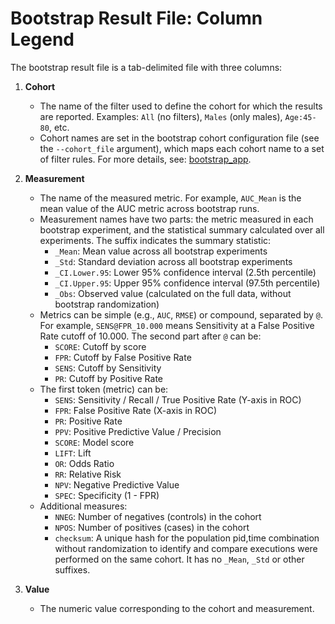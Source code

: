 
# Bootstrap Result File: Column Legend

The bootstrap result file is a tab-delimited file with three columns:

1. **Cohort**
     - The name of the filter used to define the cohort for which the results are reported. Examples: `All` (no filters), `Males` (only males), `Age:45-80`, etc.
     - Cohort names are set in the bootstrap cohort configuration file (see the `--cohort_file` argument), which maps each cohort name to a set of filter rules. For more details, see: [bootstrap_app](../bootstrap_app).

2. **Measurement**
     - The name of the measured metric. For example, `AUC_Mean` is the mean value of the AUC metric across bootstrap runs.
     - Measurement names have two parts: the metric measured in each bootstrap experiment, and the statistical summary calculated over all experiments. The suffix indicates the summary statistic:
         - `_Mean`: Mean value across all bootstrap experiments
         - `_Std`: Standard deviation across all bootstrap experiments
         - `_CI.Lower.95`: Lower 95% confidence interval (2.5th percentile)
         - `_CI.Upper.95`: Upper 95% confidence interval (97.5th percentile)
         - `_Obs`: Observed value (calculated on the full data, without bootstrap randomization)
     - Metrics can be simple (e.g., `AUC`, `RMSE`) or compound, separated by `@`. For example, `SENS@FPR_10.000` means Sensitivity at a False Positive Rate cutoff of 10.000. The second part after `@` can be:
         - `SCORE`: Cutoff by score
         - `FPR`: Cutoff by False Positive Rate
         - `SENS`: Cutoff by Sensitivity
         - `PR`: Cutoff by Positive Rate
     - The first token (metric) can be:
         - `SENS`: Sensitivity / Recall / True Positive Rate (Y-axis in ROC)
         - `FPR`: False Positive Rate (X-axis in ROC)
         - `PR`: Positive Rate
         - `PPV`: Positive Predictive Value / Precision
         - `SCORE`: Model score
         - `LIFT`: Lift
         - `OR`: Odds Ratio
         - `RR`: Relative Risk
         - `NPV`: Negative Predictive Value
         - `SPEC`: Specificity (1 - FPR)
     - Additional measures:
         - `NNEG`: Number of negatives (controls) in the cohort
         - `NPOS`: Number of positives (cases) in the cohort
         - `checksum`: A unique hash for the population pid,time combination without randomization to identify and compare executions were performed on the same cohort. It has no `_Mean`, `_Std` or other suffixes.

3. **Value**
     - The numeric value corresponding to the cohort and measurement.
